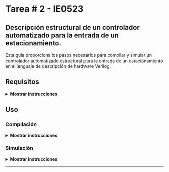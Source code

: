 # Tarea \# 2 - IE0523

## Descripción estructural de un controlador automatizado para la entrada de un estacionamiento.

Esta guía proporciona los pasos necesarios para compilar y simular un controlador automatizado estructural para la entrada de un estacionamiento en el lenguaje de descripción de hardware Verilog. 

## Requisitos

<details><summary><b>Mostrar instrucciones</b></summary>
Para Debian y Ubuntu:

* git
    ```bash
    sudo apt install git
    ```
* make
    ```bash
    sudo apt install make
    ```
* iverilog
    ```bash
    sudo apt install iverilog
    ```
* gtkwave
    ```bash
    sudo apt install gtkwave
    ```
* texlive-full
    ```bash
    sudo apt install texlive-full
    ```
* latexmk
    ```bash
    sudo apt install latexmk
    ```

</details>

## Uso
### Compilación

<details><summary><b>Mostrar instrucciones</b></summary>

1. Clona el repoistorio:
    ```bash
    git clone https://github.com/Roger-505/tareas-ie0523
    ```

2. Navega al directorio `src`:
    ```bash
    cd tareas-ie0523/t1/src
    ```

3. Genera las simulaciones:
    ```bash
    make clean wave
    ```

4. Navega al directorio `informe`:
    ```bash
    cd ../informe
    ```

5. Genera la documentación:
    ```bash
    make
    ```

</details>

### Simulación 
<details><summary><b>Mostrar instrucciones</b></summary>

Después de compilar el código fuente, se desplegarán dos ventanas de `gtkwave`, una consecutiva a la otra.
Estas contendrán las formas de onda de la simulación correspondientes a la síntesis con RTLIL y cmos\_cells.lib, respectivamente.

<center>

![Alt text](./figs/sim.png)

</center>

</details>

---
